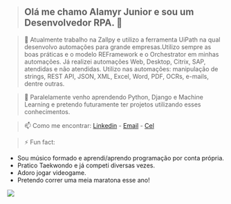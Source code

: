 > ## Olá me chamo Alamyr Junior e sou um Desenvolvedor RPA. 👋 ##

> 🔭 Atualmente trabalho na Zallpy e utilizo a ferramenta UiPath na qual desenvolvo automações para
grande empresas.Utilizo sempre as boas práticas e o modelo REFramework e o Orchestrator em minhas automações. 
Já realizei automações Web, Desktop, Citrix, SAP, atendidas e não atendidas.
Utilizo nas automações: manipulação de strings, REST API, JSON, XML, Excel, Word, PDF, OCRs, e-mails, dentre outras. 

> 🌱 Paralelamente venho aprendendo Python, Django e Machine Learning e pretendo futuramente ter projetos
utilizando esses conhecimentos.

> 📫 Como me encontrar: [Linkedin](https://www.linkedin.com/in/alamyrjunior/) - [Email](alamyrjunior@gmail.com) - [Cel](+55976085063)

> ⚡ Fun fact: 

 * Sou músico formado e aprendi/aprendo programação por conta própria.
 * Pratico Taekwondo e já competi diversas vezes.
 * Adoro jogar videogame.
 * Pretendo correr uma meia maratona esse ano!


<img src="https://github-readme-stats.vercel.app/api?username=alamyrjunior&&show_icons=true&title_color=ffffff&icon_color=bb2acf&text_color=daf7dc&bg_color=151515">


<!--
**alamyrjunior/alamyrjunior** is a ✨ _special_ ✨ repository because its `README.md` (this file) appears on your GitHub profile.

Here are some ideas to get you started:

- 🔭 I’m currently working on ...
- 🌱 I’m currently learning ...
- 👯 I’m looking to collaborate on ...
- 🤔 I’m looking for help with ...
- 💬 Ask me about ...
- 📫 How to reach me: ...
- 😄 Pronouns: ...
- ⚡ Fun fact: ...
-->
